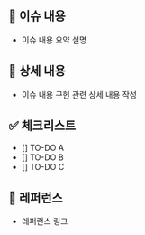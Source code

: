 ## 📄 이슈 내용
- 이슈 내용 요약 설명 

## 📝 상세 내용
- 이슈 내용 구현 관련 상세 내용 작성 

## ✅ 체크리스트
- [] TO-DO A
- [] TO-DO B
- [] TO-DO C

## 📍 레퍼런스
- 레퍼런스 링크 
